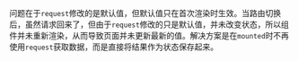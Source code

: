 问题在于`request`修改的是默认值，但默认值只在首次渲染时生效。当路由切换后，虽然请求回来了，但由于`request`修改的只是默认值，并未改变状态，所以组件并未重新渲染，从而导致页面并未更新最新的值。解决方案是在`mounted`时不再使用`request`获取数据，而是直接将结果作为状态保存起来。
